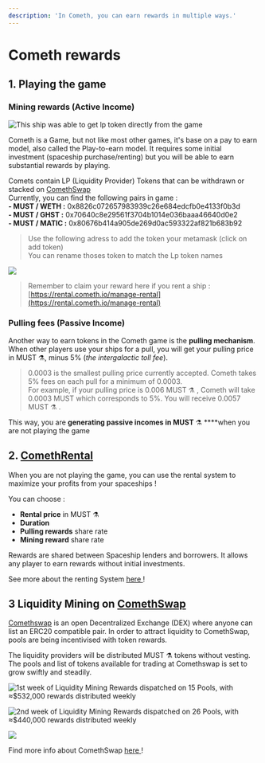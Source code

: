 ```yaml
---
description: 'In Cometh, you can earn rewards in multiple ways.'
---
```


# Cometh rewards

## 1. Playing the game

### Mining rewards \(Active Income\)

![This ship was able to get lp token directly from the game](../.gitbook/assets/mining%20%281%29.gif)

Cometh is a Game, but not like most other games, it's base on a pay to earn model, also called the Play-to-earn model. It requires some initial investment \(spaceship purchase/renting\) but you will be able to earn substantial rewards by playing.  
  
Comets contain LP \(Liquidity Provider\) Tokens that can be withdrawn or stacked on [ComethSwap](https://swap.cometh.io/#/swap)  
Currently, you can find the following pairs in game :  
**- MUST / WETH :** 0x8826c072657983939c26e684edcfb0e4133f0b3d  
**- MUST / GHST :** 0x70640c8e29561f3704b1014e036baaa46640d0e2  
**- MUST / MATIC :** 0x80676b414a905de269d0ac593322af821b683b92

> Use the following adress to add the token your metamask \(click on add token\)  
> You can rename thoses token to match the Lp token names

![](../.gitbook/assets/unknown%20%281%29.png)

> Remember to claim your reward here if you rent a ship : [https://rental.cometh.io/manage-rental](https://rental.cometh.io/manage-rental)

### Pulling fees \(Passive Income\)

Another way to earn tokens in the Cometh game is the **pulling mechanism**.  
When other players use your ships for a pull, you will get your pulling price in MUST ⚗️, minus 5% \(_the intergalactic toll fee_\).

> 0.0003 is the smallest pulling price currently accepted.  Cometh takes 5% fees on each pull for a minimum of 0.0003.  
> For example, if your pulling price is 0.006 MUST ⚗️ , Cometh will take 0.0003 MUST which corresponds to 5%. You will receive 0.0057 MUST ⚗️ .

This way, you are **generating passive incomes in MUST** ⚗️  ****when you are not playing the game

## 2. [ComethRental](../spaceships/comethrental/)

When you are not playing the game, you can use the rental system to maximize your profits from your spaceships !  
  
You can choose :  
- **Rental price** in MUST ⚗️   
- **Duration**   
- **Pulling rewards** share rate  
- **Mining reward** share rate  
  
Rewards are shared between Spaceship lenders and borrowers. It allows any player to earn rewards without initial investments.

See more about the renting System [here ](../spaceships/comethrental/)!  


## 3 Liquidity Mining on [ComethSwap](../comethswap-1/comethswap/)

[Comethswap](../comethswap-1/comethswap/) is an open Decentralized Exchange \(DEX\) where anyone can list an ERC20 compatible pair. In order to attract liquidity to ComethSwap, pools are being incentivised with token rewards.

The liquidity providers will be distributed MUST ⚗️ tokens without vesting.   
The pools and list of tokens available for trading at Comethswap is set to grow swiftly and steadily.

![1st week of Liquidity Mining Rewards dispatched on 15 Pools, with &#x2248;$532,000 rewards distributed weekly](https://miro.medium.com/max/1348/1*MZL3zS4uuaKdwJRoSr4QZg.png)

![2nd week of Liquidity Mining Rewards dispatched on 26 Pools, with &#x2248;$440,000 rewards distributed weekly](../.gitbook/assets/exowhzwxaairtju.jpg)

![](../.gitbook/assets/fireegifcar1bou.gif)



Find more info about ComethSwap [here ](../comethswap-1/comethswap/)!

